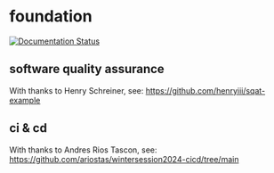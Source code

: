 # foundation
[![Documentation Status](https://readthedocs.org/projects/foundationmjw/badge/?version=latest)](https://foundationmjw.readthedocs.io/en/latest/?badge=latest)


## software quality assurance
With thanks to Henry Schreiner, see:
https://github.com/henryiii/sqat-example

## ci & cd
With thanks to Andres Rios Tascon, see:
https://github.com/ariostas/wintersession2024-cicd/tree/main
